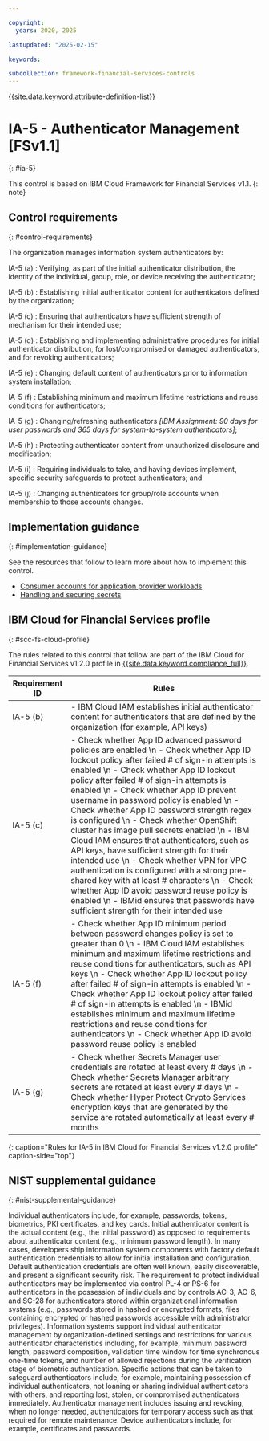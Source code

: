 ```yaml
---

copyright:
  years: 2020, 2025

lastupdated: "2025-02-15"

keywords:

subcollection: framework-financial-services-controls
---
```


{{site.data.keyword.attribute-definition-list}}

               
# IA-5 - Authenticator Management [FSv1.1]
{: #ia-5}

This control is based on IBM Cloud Framework for Financial Services v1.1.
{: note}


## Control requirements
{: #control-requirements}

The organization manages information system authenticators by:

IA-5 (a)
    : Verifying, as part of the initial authenticator distribution, the identity of the individual, group, role, or device receiving the authenticator;

IA-5 (b)
    : Establishing initial authenticator content for authenticators defined by the organization;

IA-5 (c)
    : Ensuring that authenticators have sufficient strength of mechanism for their intended use;

IA-5 (d)
    : Establishing and implementing administrative procedures for initial authenticator distribution, for lost/compromised or damaged authenticators, and for revoking authenticators;

IA-5 (e)
    : Changing default content of authenticators prior to information system installation;

IA-5 (f)
    : Establishing minimum and maximum lifetime restrictions and reuse conditions for authenticators;

IA-5 (g)
    : Changing/refreshing authenticators _[IBM Assignment: 90 days for user passwords and 365 days for system-to-system authenticators]_;

IA-5 (h)
    : Protecting authenticator content from unauthorized disclosure and modification;

IA-5 (i)
    : Requiring individuals to take, and having devices implement, specific security safeguards to protect authenticators; and

IA-5 (j)
    : Changing authenticators for group/role accounts when membership to those accounts changes.

## Implementation guidance
{: #implementation-guidance}

See the resources that follow to learn more about how to implement this control.

- [Consumer accounts for application provider workloads](/docs/framework-financial-services?topic=framework-financial-services-shared-account-consumer)
- [Handling and securing secrets](/docs/framework-financial-services?topic=framework-financial-services-shared-secrets)

## IBM Cloud for Financial Services profile
{: #scc-fs-cloud-profile}

The rules related to this control that follow are part of the IBM Cloud for Financial Services v1.2.0 profile in [{{site.data.keyword.compliance_full}}](/docs/security-compliance?topic=security-compliance-getting-started).

| Requirement ID | Rules |
|----------------|-------|
| IA-5 (b) | - IBM Cloud IAM establishes initial authenticator content for authenticators that are defined by the organization (for example, API keys) | 
| IA-5 (c) | - Check whether App ID advanced password policies are enabled \n - Check whether App ID lockout policy after failed # of sign-in attempts is enabled \n - Check whether App ID lockout policy after failed # of sign-in attempts is enabled \n - Check whether App ID prevent username in password policy is enabled \n - Check whether App ID password strength regex is configured \n - Check whether OpenShift cluster has image pull secrets enabled \n - IBM Cloud IAM ensures that authenticators, such as API keys, have sufficient strength for their intended use \n - Check whether VPN for VPC authentication is configured with a strong pre-shared key with at least # characters \n - Check whether App ID avoid password reuse policy is enabled \n - IBMid ensures that passwords have sufficient strength for their intended use | 
| IA-5 (f) | - Check whether App ID minimum period between password changes policy is set to greater than 0 \n - IBM Cloud IAM establishes minimum and maximum lifetime restrictions and reuse conditions for authenticators, such as API keys \n - Check whether App ID lockout policy after failed # of sign-in attempts is enabled \n - Check whether App ID lockout policy after failed # of sign-in attempts is enabled \n - IBMid establishes minimum and maximum lifetime restrictions and reuse conditions for authenticators \n - Check whether App ID avoid password reuse policy is enabled | 
| IA-5 (g) | - Check whether Secrets Manager user credentials are rotated at least every # days \n - Check whether Secrets Manager arbitrary secrets are rotated at least every # days \n - Check whether Hyper Protect Crypto Services encryption keys that are generated by the service are rotated automatically at least every # months | 
{: caption="Rules for IA-5 in IBM Cloud for Financial Services v1.2.0 profile" caption-side="top"}

## NIST supplemental guidance
{: #nist-supplemental-guidance}

Individual authenticators include, for example, passwords, tokens, biometrics, PKI certificates, and key cards. Initial authenticator content is the actual content (e.g., the initial password) as opposed to requirements about authenticator content (e.g., minimum password length). In many cases, developers ship information system components with factory default authentication credentials to allow for initial installation and configuration. Default authentication credentials are often well known, easily discoverable, and present a significant security risk. The requirement to protect individual authenticators may be implemented via control PL-4 or PS-6 for authenticators in the possession of individuals and by controls AC-3, AC-6, and SC-28 for authenticators stored within organizational information systems (e.g., passwords stored in hashed or encrypted formats, files containing encrypted or hashed passwords accessible with administrator privileges). Information systems support individual authenticator management by organization-defined settings and restrictions for various authenticator characteristics including, for example, minimum password length, password composition, validation time window for time synchronous one-time tokens, and number of allowed rejections during the verification stage of biometric authentication. Specific actions that can be taken to safeguard authenticators include, for example, maintaining possession of individual authenticators, not loaning or sharing individual authenticators with others, and reporting lost, stolen, or compromised authenticators immediately. Authenticator management includes issuing and revoking, when no longer needed, authenticators for temporary access such as that required for remote maintenance. Device authenticators include, for example, certificates and passwords.





